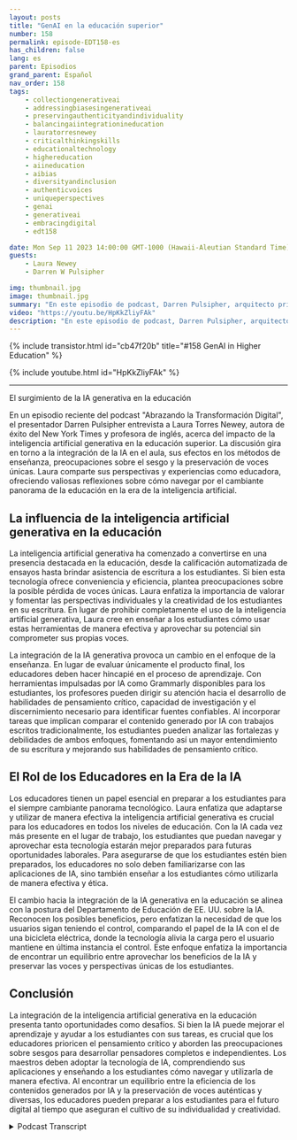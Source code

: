 ```yaml
---
layout: posts
title: "GenAI en la educación superior"
number: 158
permalink: episode-EDT158-es
has_children: false
lang: es
parent: Episodios
grand_parent: Español
nav_order: 158
tags:
    - collectiongenerativeai
    - addressingbiasesingenerativeai
    - preservingauthenticityandindividuality
    - balancingaiintegrationineducation
    - lauratorresnewey
    - criticalthinkingskills
    - educationaltechnology
    - highereducation
    - aiineducation
    - aibias
    - diversityandinclusion
    - authenticvoices
    - uniqueperspectives
    - genai
    - generativeai
    - embracingdigital
    - edt158

date: Mon Sep 11 2023 14:00:00 GMT-1000 (Hawaii-Aleutian Standard Time)
guests:
    - Laura Newey
    - Darren W Pulsipher

img: thumbnail.jpg
image: thumbnail.jpg
summary: "En este episodio de podcast, Darren Pulsipher, arquitecto principal de soluciones del sector público en Intel, entrevista a Laura Torres Newey, autora de best-sellers del New York Times y profesora universitaria, sobre el impacto de la inteligencia artificial generativa en la educación superior. Este episodio ahonda en los desafíos y oportunidades presentados por la integración de la inteligencia artificial generativa en el aula, destacando la necesidad de habilidades de pensamiento crítico, las preocupaciones sobre sesgos y asegurando la preservación de voces únicas."
video: "https://youtu.be/HpKkZliyFAk"
description: "En este episodio de podcast, Darren Pulsipher, arquitecto principal de soluciones del sector público en Intel, entrevista a Laura Torres Newey, autora de best-sellers del New York Times y profesora universitaria, sobre el impacto de la inteligencia artificial generativa en la educación superior. Este episodio ahonda en los desafíos y oportunidades presentados por la integración de la inteligencia artificial generativa en el aula, destacando la necesidad de habilidades de pensamiento crítico, las preocupaciones sobre sesgos y asegurando la preservación de voces únicas."
---
```


<div>
{% include transistor.html id="cb47f20b" title="#158 GenAI in Higher Education" %}

{% include youtube.html id="HpKkZliyFAk" %}
</div>

---

El surgimiento de la IA generativa en la educación

En un episodio reciente del podcast "Abrazando la Transformación Digital", el presentador Darren Pulsipher entrevista a Laura Torres Newey, autora de éxito del New York Times y profesora de inglés, acerca del impacto de la inteligencia artificial generativa en la educación superior. La discusión gira en torno a la integración de la IA en el aula, sus efectos en los métodos de enseñanza, preocupaciones sobre el sesgo y la preservación de voces únicas. Laura comparte sus perspectivas y experiencias como educadora, ofreciendo valiosas reflexiones sobre cómo navegar por el cambiante panorama de la educación en la era de la inteligencia artificial.

## La influencia de la inteligencia artificial generativa en la educación

La inteligencia artificial generativa ha comenzado a convertirse en una presencia destacada en la educación, desde la calificación automatizada de ensayos hasta brindar asistencia de escritura a los estudiantes. Si bien esta tecnología ofrece conveniencia y eficiencia, plantea preocupaciones sobre la posible pérdida de voces únicas. Laura enfatiza la importancia de valorar y fomentar las perspectivas individuales y la creatividad de los estudiantes en su escritura. En lugar de prohibir completamente el uso de la inteligencia artificial generativa, Laura cree en enseñar a los estudiantes cómo usar estas herramientas de manera efectiva y aprovechar su potencial sin comprometer sus propias voces.

La integración de la IA generativa provoca un cambio en el enfoque de la enseñanza. En lugar de evaluar únicamente el producto final, los educadores deben hacer hincapié en el proceso de aprendizaje. Con herramientas impulsadas por IA como Grammarly disponibles para los estudiantes, los profesores pueden dirigir su atención hacia el desarrollo de habilidades de pensamiento crítico, capacidad de investigación y el discernimiento necesario para identificar fuentes confiables. Al incorporar tareas que implican comparar el contenido generado por IA con trabajos escritos tradicionalmente, los estudiantes pueden analizar las fortalezas y debilidades de ambos enfoques, fomentando así un mayor entendimiento de su escritura y mejorando sus habilidades de pensamiento crítico.

## El Rol de los Educadores en la Era de la IA

Los educadores tienen un papel esencial en preparar a los estudiantes para el siempre cambiante panorama tecnológico. Laura enfatiza que adaptarse y utilizar de manera efectiva la inteligencia artificial generativa es crucial para los educadores en todos los niveles de educación. Con la IA cada vez más presente en el lugar de trabajo, los estudiantes que puedan navegar y aprovechar esta tecnología estarán mejor preparados para futuras oportunidades laborales. Para asegurarse de que los estudiantes estén bien preparados, los educadores no solo deben familiarizarse con las aplicaciones de IA, sino también enseñar a los estudiantes cómo utilizarla de manera efectiva y ética.

El cambio hacia la integración de la IA generativa en la educación se alinea con la postura del Departamento de Educación de EE. UU. sobre la IA. Reconocen los posibles beneficios, pero enfatizan la necesidad de que los usuarios sigan teniendo el control, comparando el papel de la IA con el de una bicicleta eléctrica, donde la tecnología alivia la carga pero el usuario mantiene en última instancia el control. Este enfoque enfatiza la importancia de encontrar un equilibrio entre aprovechar los beneficios de la IA y preservar las voces y perspectivas únicas de los estudiantes.

## Conclusión

La integración de la inteligencia artificial generativa en la educación presenta tanto oportunidades como desafíos. Si bien la IA puede mejorar el aprendizaje y ayudar a los estudiantes con sus tareas, es crucial que los educadores prioricen el pensamiento crítico y aborden las preocupaciones sobre sesgos para desarrollar pensadores completos e independientes. Los maestros deben adoptar la tecnología de IA, comprendiendo sus aplicaciones y enseñando a los estudiantes cómo navegar y utilizarla de manera efectiva. Al encontrar un equilibrio entre la eficiencia de los contenidos generados por IA y la preservación de voces auténticas y diversas, los educadores pueden preparar a los estudiantes para el futuro digital al tiempo que aseguran el cultivo de su individualidad y creatividad.



<details>
<summary> Podcast Transcript </summary>

<p></p>

</details>

